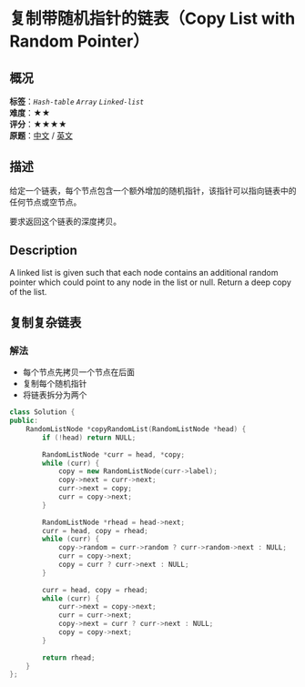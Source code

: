 # 复制带随机指针的链表（Copy List with Random Pointer）
## 概况
**标签**：*`Hash-table`*  *`Array`*  *`Linked-list`*<br>
**难度**：★★<br>
**评分**：★★★★<br>
**原题**：[中文](https://leetcode-cn.com/problems/copy-list-with-random-pointer) / [英文](https://leetcode.com/problems/copy-list-with-random-pointer)

## 描述
给定一个链表，每个节点包含一个额外增加的随机指针，该指针可以指向链表中的任何节点或空节点。

要求返回这个链表的深度拷贝。

## Description
A linked list is given such that each node contains an additional random pointer which could point to any node in the list or null.
Return a deep copy of the list.

## 复制复杂链表

### 解法
- 每个节点先拷贝一个节点在后面
- 复制每个随机指针
- 将链表拆分为两个
```c++
class Solution {
public:
    RandomListNode *copyRandomList(RandomListNode *head) {
        if (!head) return NULL;
        
        RandomListNode *curr = head, *copy;
        while (curr) {
            copy = new RandomListNode(curr->label);
            copy->next = curr->next;
            curr->next = copy;
            curr = copy->next;
        }
        
        RandomListNode *rhead = head->next;
        curr = head, copy = rhead;
        while (curr) {
            copy->random = curr->random ? curr->random->next : NULL;
            curr = copy->next;
            copy = curr ? curr->next : NULL;
        }
        
        curr = head, copy = rhead;
        while (curr) {
            curr->next = copy->next;
            curr = curr->next;
            copy->next = curr ? curr->next : NULL;
            copy = copy->next;
        }
        
        return rhead;
    }
};
```